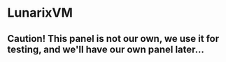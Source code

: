 # LunarixVM

## Caution! This panel is not our own, we use it for testing, and we'll have our own panel later...
